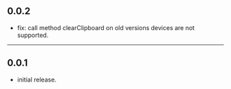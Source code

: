## 0.0.2

* fix: call method clearClipboard on old versions devices are not supported.

--- 

## 0.0.1

* initial release.

